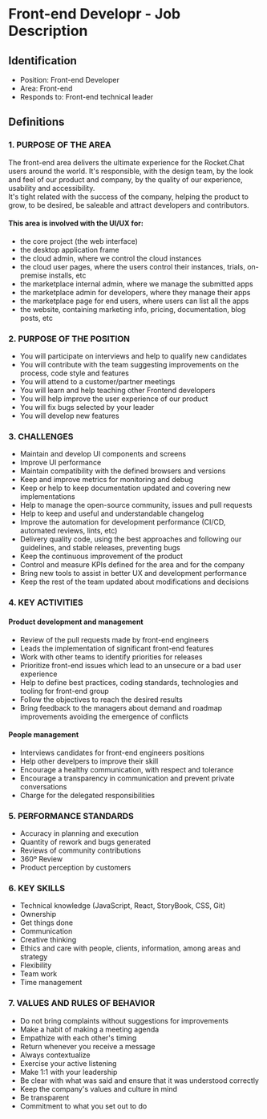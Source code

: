# Front-end Developr - Job Description

## Identification

- Position: Front-end Developer
- Area: Front-end
- Responds to: Front-end technical leader

## Definitions

### 1. PURPOSE OF THE AREA

The front-end area delivers the ultimate experience for the Rocket.Chat users around the world. It's responsible, with the design team, by the look and feel of our product and company, by the quality of our experience, usability and accessibility.\
It's tight related with the success of the company, helping the product to grow, to be desired, be saleable and attract developers and contributors.

#### This area is involved with the UI/UX for:

- the core project (the web interface)
- the desktop application frame
- the cloud admin, where we control the cloud instances
- the cloud user pages, where the users control their instances, trials, on-premise installs, etc
- the marketplace internal admin, where we manage the submitted apps
- the marketplace admin for developers, where they manage their apps
- the marketplace page for end users, where users can list all the apps
- the website, containing marketing info, pricing, documentation, blog posts, etc


### 2. PURPOSE OF THE POSITION

- You will participate on interviews and help to qualify new candidates
- You will contribute with the team suggesting improvements on the process, code style and features
- You will attend to a customer/partner meetings
- You will learn and help teaching other Frontend developers
- You will help improve the user experience of our product
- You will fix bugs selected by your leader
- You will develop new features

### 3. CHALLENGES

- Maintain and develop UI components and screens
- Improve UI performance
- Maintain compatibility with the defined browsers and versions
- Keep and improve metrics for monitoring and debug
- Keep or help to keep documentation updated and covering new implementations
- Help to manage the open-source community, issues and pull requests
- Help to keep and useful and understandable changelog
- Improve the automation for development performance (CI/CD, automated reviews, lints, etc)
- Delivery quality code, using the best approaches and following our guidelines, and stable releases, preventing bugs
- Keep the continuous improvement of the product
- Control and measure KPIs defined for the area and for the company
- Bring new tools to assist in better UX and development performance
- Keep the rest of the team updated about modifications and decisions

### 4. KEY ACTIVITIES

#### Product development and management

- Review of the pull requests made by front-end engineers
- Leads the implementation of significant front-end features
- Work with other teams to identify priorities for releases
- Prioritize front-end issues which lead to an unsecure or a bad user experience
- Help to define best practices, coding standards, technologies and tooling for front-end group
- Follow the objectives to reach the desired results
- Bring feedback to the managers about demand and roadmap improvements avoiding the emergence of conflicts

#### People management

- Interviews candidates for front-end engineers positions
- Help other develpers to improve their skill
- Encourage a healthy communication, with respect and tolerance
- Encourage a transparency in communication and prevent private conversations
- Charge for the delegated responsibilities

### 5. PERFORMANCE STANDARDS

- Accuracy in planning and execution
- Quantity of rework and bugs generated
- Reviews of community contributions
- 360º Review
- Product perception by customers

### 6. KEY SKILLS

- Technical knowledge (JavaScript, React, StoryBook, CSS, Git)
- Ownership
- Get things done
- Communication
- Creative thinking
- Ethics and care with people, clients, information, among areas and strategy
- Flexibility
- Team work
- Time management

### 7. VALUES AND RULES OF BEHAVIOR

- Do not bring complaints without suggestions for improvements
- Make a habit of making a meeting agenda
- Empathize with each other's timing
- Return whenever you receive a message
- Always contextualize
- Exercise your active listening
- Make 1:1 with your leadership
- Be clear with what was said and ensure that it was understood correctly
- Keep the company's values and culture in mind
- Be transparent
- Commitment to what you set out to do
